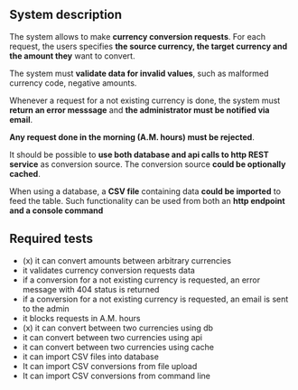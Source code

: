 ## System description

The system allows to make **currency conversion requests**. For each request, the users specifies **the source currency,
the target currency and the amount they** want to convert.

The system must **validate data for invalid values**, such as
malformed currency code, negative amounts.

Whenever a request for a not existing currency is done, the system must
**return an error messsage** and **the administrator must be notified via email**.

**Any request done in the morning (A.M. hours) must be rejected**.


It should be possible to **use both database and api calls to http REST service** as conversion source. The
conversion source **could be optionally cached**.

When using a database, a **CSV file** containing data **could be imported** to feed the table. Such functionality
can be used from both an **http endpoint and a console command**

## Required tests

- (x) it can convert amounts between arbitrary currencies
- it validates currency conversion requests data
- if a conversion for a not existing currency is requested, an error message with 404 status is returned
- if a conversion for a not existing currency is requested, an email is sent to the admin
- it blocks requests in A.M. hours
- (x) it can convert between two currencies using db
- it can convert between two currencies using api
- it can convert between two currencies using cache
- it can import CSV files into database
- It can import CSV conversions from file upload
- It can import CSV conversions from command line
